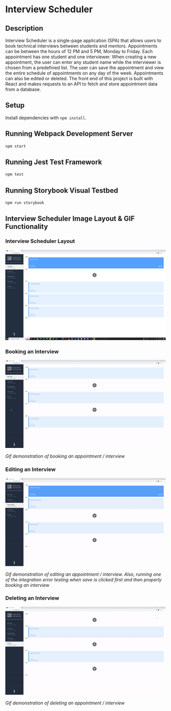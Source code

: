 # Interview Scheduler

## Description

Interview Scheduler is a single-page application (SPA) that allows users to book technical interviews between students and mentors. Appointments can be between the hours of 12 PM and 5 PM, Monday to Friday. Each appointment has one student and one interviewer. When creating a new appointment, the user can enter any student name while the interviewer is chosen from a predefined list. The user can save the appointment and view the entire schedule of appointments on any day of the week. Appointments can also be edited or deleted. The front end of this project is built with React and makes requests to an API to fetch and store appointment data from a database.

## Setup

Install dependencies with `npm install`.

## Running Webpack Development Server

```sh
npm start
```

## Running Jest Test Framework

```sh
npm test
```

## Running Storybook Visual Testbed

```sh
npm run storybook
```

## Interview Scheduler Image Layout & GIF Functionality

### Interview Scheduler Layout

![Interview Scheduler Layout](https://github.com/ArjayS/scheduler/blob/master/image/InterviewSchedulerLayout.JPG)

### Booking an Interview

![GIF demonstration of Booking an Interview](https://github.com/ArjayS/scheduler/blob/master/image/InterviewSchedulerBookingAnInterviewGIF.gif)

_Gif demonstration of booking an appointment / interview_

### Editing an Interview

![GIF demonstration of Editing an Interview](https://github.com/ArjayS/scheduler/blob/master/image/InterviewSchedulerEditingAnInterviewGIF.gif)

_Gif demonstration of editing an appointment / interview. Also, running one of the integration error testing when save is clicked first and then properly booking an interview_

### Deleting an Interview

![GIF demonstration of Deleting an Interview](https://github.com/ArjayS/scheduler/blob/master/image/InterviewSchedulerDeletingAnInterviewGIF.gif)

_Gif demonstration of deleting an appointment / interview_
